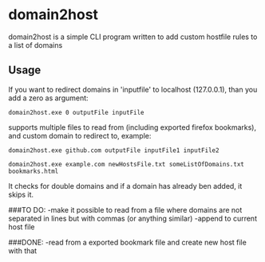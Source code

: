 # domain2host
domain2host is a simple CLI program written to add custom hostfile rules to a list of domains

## Usage
If you want to redirect domains in 'inputfile' to localhost (127.0.0.1), than you add a zero as argument:

`domain2host.exe 0 outputFile inputFile`

supports multiple files to read from (including exported firefox bookmarks), and custom domain to redirect to, example:

`domain2host.exe github.com outputFile inputFile1 inputFile2`

`domain2host.exe example.com newHostsFile.txt someListOfDomains.txt bookmarks.html`

It checks for double domains and if a domain has already ben added, it skips it.

###TO DO:
-make it possible to read from a file where domains are not separated in lines but with commas (or anything similar)
-append to current host file 

###DONE:
-read from a exported bookmark file and create new host file with that
